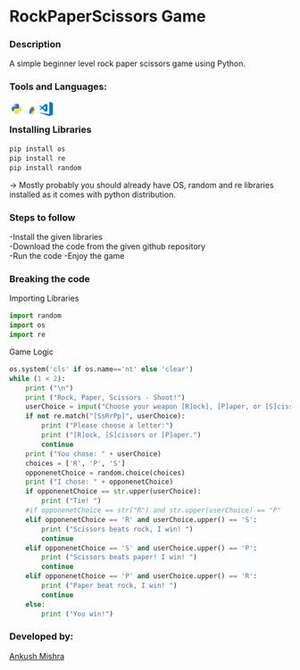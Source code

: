 # RockPaperScissors Game
### Description
A simple beginner level rock paper scissors game using Python.

### Tools and Languages:
<img align="left" alt="Python" width="26px" src="python.png" />
<img align="left" alt="pip" width="26px" height="34px" src="pip.png" />
<img align="left" alt="VS Code" width="26px" src="vscode.png" />
<br>

### Installing Libraries
```cmd
pip install os
pip install re
pip install random
```
-> Mostly probably you should already have OS, random and re libraries installed as it comes with python distribution.

### Steps to follow
-Install the given libraries<br>
-Download the code from the given github repository<br>
-Run the code
-Enjoy the game<br>

### Breaking the code
Importing Libraries
```python
import random
import os
import re
```
Game Logic
```python
os.system('cls' if os.name=='nt' else 'clear')
while (1 < 2):
    print ("\n")
    print ("Rock, Paper, Scissors - Shoot!")
    userChoice = input("Choose your weapon [R]ock], [P]aper, or [S]cissors: ")
    if not re.match("[SsRrPp]", userChoice):
        print ("Please choose a letter:")
        print ("[R]ock, [S]cissors or [P]aper.")
        continue
    print ("You chose: " + userChoice)
    choices = ['R', 'P', 'S']
    opponenetChoice = random.choice(choices)
    print ("I chose: " + opponenetChoice)
    if opponenetChoice == str.upper(userChoice):
        print ("Tie! ")
    #if opponenetChoice == str("R") and str.upper(userChoice) == "P"
    elif opponenetChoice == 'R' and userChoice.upper() == 'S':      
        print ("Scissors beats rock, I win! ")
        continue
    elif opponenetChoice == 'S' and userChoice.upper() == 'P':      
        print ("Scissors beats paper! I win! ")
        continue
    elif opponenetChoice == 'P' and userChoice.upper() == 'R':      
        print ("Paper beat rock, I win! ")
        continue
    else:       
        print ("You win!")
```

### Developed by:
<a href="https://github.com/ankush0939">Ankush Mishra</a>
